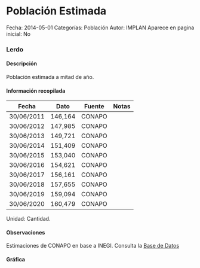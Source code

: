 Población Estimada
=====

Fecha: 2014-05-01
Categorías: Población
Autor: IMPLAN
Aparece en pagina inicial: No

### Lerdo

#### Descripción

Población estimada a mitad de año.

<!-- break -->

#### Información recopilada

<table class="table table-hover table-bordered matriz">
  <thead>
    <tr><th>Fecha</th><th>Dato</th><th>Fuente</th><th>Notas</th></tr>
  </thead>
  <tbody>
    <tr><td class="centrado">30/06/2011</td><td class="derecha">146,164</td><td>CONAPO</td><td></td></tr>
    <tr><td class="centrado">30/06/2012</td><td class="derecha">147,985</td><td>CONAPO</td><td></td></tr>
    <tr><td class="centrado">30/06/2013</td><td class="derecha">149,721</td><td>CONAPO</td><td></td></tr>
    <tr><td class="centrado">30/06/2014</td><td class="derecha">151,409</td><td>CONAPO</td><td></td></tr>
    <tr><td class="centrado">30/06/2015</td><td class="derecha">153,040</td><td>CONAPO</td><td></td></tr>
    <tr><td class="centrado">30/06/2016</td><td class="derecha">154,621</td><td>CONAPO</td><td></td></tr>
    <tr><td class="centrado">30/06/2017</td><td class="derecha">156,161</td><td>CONAPO</td><td></td></tr>
    <tr><td class="centrado">30/06/2018</td><td class="derecha">157,655</td><td>CONAPO</td><td></td></tr>
    <tr><td class="centrado">30/06/2019</td><td class="derecha">159,094</td><td>CONAPO</td><td></td></tr>
    <tr><td class="centrado">30/06/2020</td><td class="derecha">160,479</td><td>CONAPO</td><td></td></tr>
  </tbody>
</table>

Unidad: Cantidad.

#### Observaciones

Estimaciones de CONAPO en base a INEGI. Consulta la [Base de Datos](http://www.conapo.gob.mx/es/CONAPO/Proyecciones_Datos)

#### Gráfica

<div id="Morrisyphpoqmf" class="grafica"></div>
<script>
new Morris.Line({
element: 'Morrisyphpoqmf',
data: [{ fecha: '2011-06-30', dato: 146164 },{ fecha: '2012-06-30', dato: 147985 },{ fecha: '2013-06-30', dato: 149721 },{ fecha: '2014-06-30', dato: 151409 },{ fecha: '2015-06-30', dato: 153040 },{ fecha: '2016-06-30', dato: 154621 },{ fecha: '2017-06-30', dato: 156161 },{ fecha: '2018-06-30', dato: 157655 },{ fecha: '2019-06-30', dato: 159094 },{ fecha: '2020-06-30', dato: 160479 }],
xkey: 'fecha',
ykeys: ['dato'],
labels: ['Dato'],
lineColors: ['#FF5B02'],
xLabelFormat: function(d) { return d.getDate()+'/'+(d.getMonth()+1)+'/'+d.getFullYear(); },
dateFormat: function(ts) { var d = new Date(ts); return d.getDate() + '/' + (d.getMonth() + 1) + '/' + d.getFullYear(); }
});
</script>
